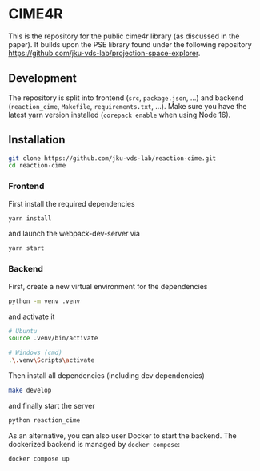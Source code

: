 # CIME4R

This is the repository for the public cime4r library (as discussed in the paper). It builds upon the PSE library found under the following repository https://github.com/jku-vds-lab/projection-space-explorer.

## Development

The repository is split into frontend (`src`, `package.json`, ...) and backend (`reaction_cime`, `Makefile`, `requirements.txt`, ...). Make sure you have the latest yarn version installed (`corepack enable` when using Node 16).

## Installation

```bash
git clone https://github.com/jku-vds-lab/reaction-cime.git
cd reaction-cime
```

### Frontend

First install the required dependencies

```bash
yarn install
```

and launch the webpack-dev-server via

```bash
yarn start
```

### Backend

First, create a new virtual environment for the dependencies

```bash
python -m venv .venv
```

and activate it

```bash
# Ubuntu
source .venv/bin/activate

# Windows (cmd)
.\.venv\Scripts\activate
```

Then install all dependencies (including dev dependencies)

```bash
make develop
```

and finally start the server

```bash
python reaction_cime
```

As an alternative, you can also user Docker to start the backend. The dockerized backend is managed by `docker compose`:

```
docker compose up
```
